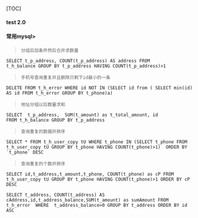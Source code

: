 [TOC]
#### test 2.0

#### 常用mysql>
>`分组后加条件然后合并求数量`

```mysql
SELECT t_p_address, COUNT(t_p_address) AS address FROM
t_h_balance GROUP BY t_p_address HAVING COUNT(t_p_address)>1
```
>`手机号查询重复并且删除只剩下id最小的一条`

```mysql
DELETE FROM t_h_error WHERE id NOT IN (SELECT id from ( SELECT min(id) AS id FROM t_h_error GROUP BY t_phone)a)
```

>`地址分组以后数量求和`
```mysql
SELECT  t_p_address,  SUM(t_amount) as t_total_amount, id
FROM t_h_balance GROUP BY t_p_address
```
>`查询重复的数据并排序`


```mysql
SELECT * FROM t_h_user_copy tU WHERE t_phone IN (SELECT t_phone FROM t_h_user_copy tU GROUP BY t_phone HAVING COUNT(t_phone)>1)  ORDER BY `t_phone` DESC
```

>`查询重复的个数并排序`

```mysql
SELECT id,t_address,t_amount,t_phone, COUNT(t_phone) as cP FROM t_h_user_copy tU GROUP BY t_phone HAVING COUNT(t_phone)>1 ORDER BY cP DESC
```



```mysql
SELECT t_address, COUNT(t_address) AS cAddress,id,t_address_balance,SUM(t_amount) as sumAmount FROM t_h_error  WHERE  t_address_balance>0 GROUP BY t_address ORDER BY id ASC
```